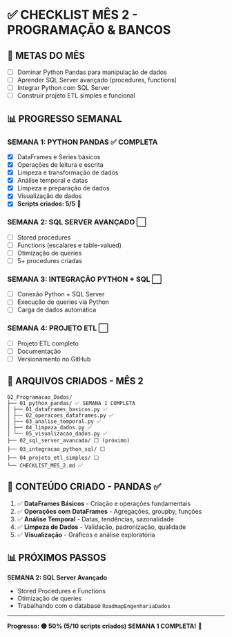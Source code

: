 # ✅ CHECKLIST MÊS 2 - PROGRAMAÇÃO & BANCOS

## 🎯 METAS DO MÊS
- [ ] Dominar Python Pandas para manipulação de dados
- [ ] Aprender SQL Server avançado (procedures, functions)
- [ ] Integrar Python com SQL Server  
- [ ] Construir projeto ETL simples e funcional

## 📊 PROGRESSO SEMANAL

### **SEMANA 1: PYTHON PANDAS** ✅ **COMPLETA**
- [x] DataFrames e Series básicos
- [x] Operações de leitura e escrita  
- [x] Limpeza e transformação de dados
- [x] Análise temporal e datas
- [x] Limpeza e preparação de dados
- [x] Visualização de dados
- [x] **Scripts criados: 5/5** 🎉

### **SEMANA 2: SQL SERVER AVANÇADO** ⬜
- [ ] Stored procedures
- [ ] Functions (escalares e table-valued)
- [ ] Otimização de queries
- [ ] 5+ procedures criadas

### **SEMANA 3: INTEGRAÇÃO PYTHON + SQL** ⬜
- [ ] Conexão Python + SQL Server
- [ ] Execução de queries via Python
- [ ] Carga de dados automática

### **SEMANA 4: PROJETO ETL** ⬜
- [ ] Projeto ETL completo
- [ ] Documentação
- [ ] Versionamento no GitHub

## 📁 ARQUIVOS CRIADOS - MÊS 2
    02_Programacao_Dados/
    ├── 01_python_pandas/ ✅ SEMANA 1 COMPLETA
    │ ├── 01_dataframes_basicos.py ✅
    │ ├── 02_operacoes_dataframes.py ✅
    │ ├── 03_analise_temporal.py ✅
    │ ├── 04_limpeza_dados.py ✅
    │ └── 05_visualizacao_dados.py ✅
    ├── 02_sql_server_avancado/ ⬜ (próximo)
    ├── 03_integracao_python_sql/ ⬜
    ├── 04_projeto_etl_simples/ ⬜
    └── CHECKLIST_MES_2.md ✅

## 🎯 CONTEÚDO CRIADO - PANDAS ✅
1. ✅ **DataFrames Básicos** - Criação e operações fundamentais
2. ✅ **Operações com DataFrames** - Agregações, groupby, funções
3. ✅ **Análise Temporal** - Datas, tendências, sazonalidade  
4. ✅ **Limpeza de Dados** - Validação, padronização, qualidade
5. ✅ **Visualização** - Gráficos e análise exploratória

## 📊 PRÓXIMOS PASSOS
**SEMANA 2: SQL Server Avançado**
- Stored Procedures e Functions
- Otimização de queries
- Trabalhando com o database `RoadmapEngenhariaDados`

---
**Progresso: 🟡 50% (5/10 scripts criados)**
**SEMANA 1 COMPLETA!** 🎉